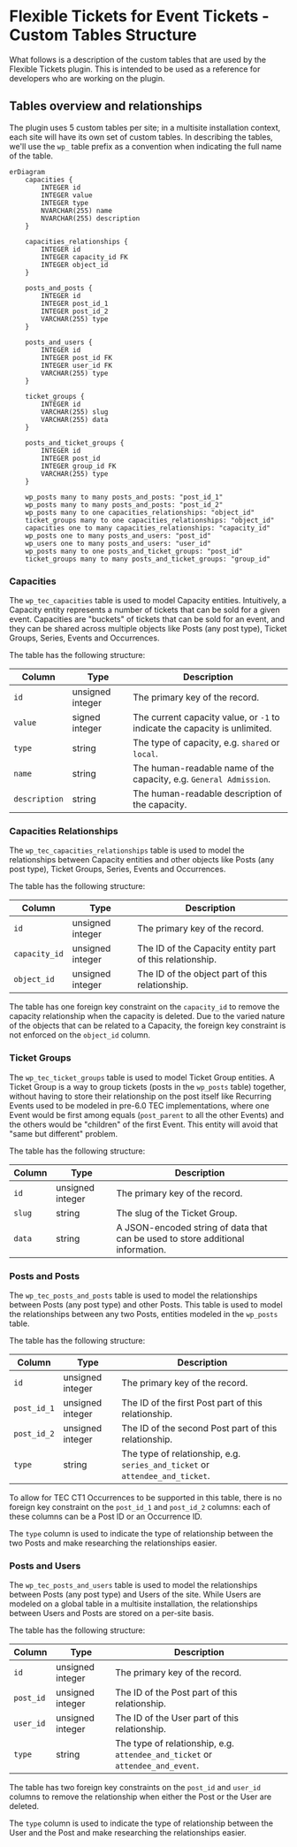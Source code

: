 # Flexible Tickets for Event Tickets - Custom Tables Structure

What follows is a description of the custom tables that are used by the Flexible Tickets plugin.
This is intended to be used as a reference for developers who are working on the plugin.

## Tables overview and relationships

The plugin uses 5 custom tables per site; in a multisite installation context, each site will have its own set of custom
tables.
In describing the tables, we'll use the `wp_` table prefix as a convention when indicating the full name of the table.

```mermaid
erDiagram
	capacities {
		INTEGER id
		INTEGER value
		INTEGER type
		NVARCHAR(255) name
		NVARCHAR(255) description
	}

	capacities_relationships {
		INTEGER id
		INTEGER capacity_id FK
		INTEGER object_id
	}

	posts_and_posts {
		INTEGER id
		INTEGER post_id_1
		INTEGER post_id_2
		VARCHAR(255) type
	}

	posts_and_users {
		INTEGER id
		INTEGER post_id FK
		INTEGER user_id FK
		VARCHAR(255) type
	}

	ticket_groups {
		INTEGER id
		VARCHAR(255) slug
		VARCHAR(255) data
	}

	posts_and_ticket_groups {
		INTEGER id
		INTEGER post_id
		INTEGER group_id FK
		VARCHAR(255) type
	}

	wp_posts many to many posts_and_posts: "post_id_1"
	wp_posts many to many posts_and_posts: "post_id_2"
	wp_posts many to one capacities_relationships: "object_id"
	ticket_groups many to one capacities_relationships: "object_id"
	capacities one to many capacities_relationships: "capacity_id"
	wp_posts one to many posts_and_users: "post_id"
	wp_users one to many posts_and_users: "user_id"
	wp_posts many to one posts_and_ticket_groups: "post_id"
	ticket_groups many to many posts_and_ticket_groups: "group_id"
```

### Capacities

The `wp_tec_capacities` table is used to model Capacity entities.
Intuitively, a Capacity entity represents a number of tickets that can be sold for a given event.
Capacities are "buckets" of tickets that can be sold for an event, and they can be shared across multiple objects like
Posts (any post type), Ticket Groups, Series, Events and Occurrences.

The table has the following structure:

| Column        | Type             | Description                                                                |
|---------------|------------------|----------------------------------------------------------------------------|
| `id`          | unsigned integer | The primary key of the record.                                             |
| `value`       | signed integer   | The current capacity value, or `-1` to indicate the capacity is unlimited. |
| `type`        | string           | The type of capacity, e.g. `shared` or `local`.                            |
| `name`        | string           | The human-readable name of the capacity, e.g. `General Admission`.         |
| `description` | string           | The human-readable description of the capacity.                            |

### Capacities Relationships

The `wp_tec_capacities_relationships` table is used to model the relationships between Capacity entities and other
objects like Posts (any post type), Ticket Groups, Series, Events and Occurrences.

The table has the following structure:

| Column        | Type             | Description                                              |
|---------------|------------------|----------------------------------------------------------|
| `id`          | unsigned integer | The primary key of the record.                           |
| `capacity_id` | unsigned integer | The ID of the Capacity entity part of this relationship. |
| `object_id`   | unsigned integer | The ID of the object part of this relationship.          |

The table has one foreign key constraint on the `capacity_id` to remove the capacity relationship when
the capacity is deleted.
Due to the varied nature of the objects that can be related to a Capacity, the foreign key constraint is not
enforced on the `object_id` column.

### Ticket Groups

The `wp_tec_ticket_groups` table is used to model Ticket Group entities.
A Ticket Group is a way to group tickets (posts in the `wp_posts` table) together, without having to store their
relationship on the post itself like Recurring Events used to be modeled in pre-6.0 TEC implementations, where one
Event would be first among equals (`post_parent` to all the other Events) and the others would be "children" of the
first Event. This entity will avoid that "same but different" problem.

The table has the following structure:

| Column | Type             | Description                                                                     |
|--------|------------------|---------------------------------------------------------------------------------|
| `id`   | unsigned integer | The primary key of the record.                                                  |
| `slug` | string           | The slug of the Ticket Group.                                                   |
| `data` | string           | A JSON-encoded string of data that can be used to store additional information. |

### Posts and Posts

The `wp_tec_posts_and_posts` table is used to model the relationships between Posts (any post type) and other Posts.
This table is used to model the relationships between any two Posts, entities modeled in the `wp_posts` table.

The table has the following structure:

| Column      | Type             | Description                                                                  |
|-------------|------------------|------------------------------------------------------------------------------|
| `id`        | unsigned integer | The primary key of the record.                                               |
| `post_id_1` | unsigned integer | The ID of the first Post part of this relationship.                          |
| `post_id_2` | unsigned integer | The ID of the second Post part of this relationship.                         |
| `type`      | string           | The type of relationship, e.g. `series_and_ticket` or `attendee_and_ticket`. |

To allow for TEC CT1 Occurrences to be supported in this table, there is no foreign key constraint on the `post_id_1`
and `post_id_2` columns: each of these columns can be a Post ID or an Occurrence ID.

The `type` column is used to indicate the type of relationship between the two Posts and make researching the
relationships easier.

### Posts and Users

The `wp_tec_posts_and_users` table is used to model the relationships between Posts (any post type) and Users of the
site.
While Users are modeled on a global table in a multisite installation, the relationships between Users and Posts are
stored on a per-site basis.

The table has the following structure:

| Column    | Type             | Description                                                                   |
|-----------|------------------|-------------------------------------------------------------------------------|
| `id`      | unsigned integer | The primary key of the record.                                                |
| `post_id` | unsigned integer | The ID of the Post part of this relationship.                                 |
| `user_id` | unsigned integer | The ID of the User part of this relationship.                                 |
| `type`    | string           | The type of relationship, e.g. `attendee_and_ticket` or `attendee_and_event`. |

The table has two foreign key constraints on the `post_id` and `user_id` columns to remove the relationship when
either the Post or the User are deleted.

The `type` column is used to indicate the type of relationship between the User and the Post and make researching the
relationships easier.
